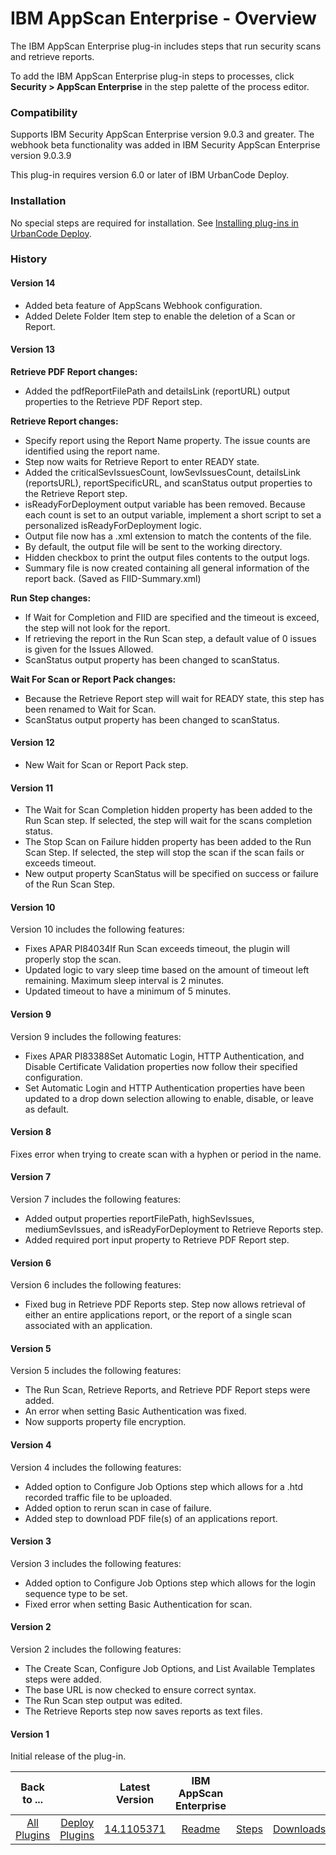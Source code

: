 
# IBM AppScan Enterprise - Overview

The IBM AppScan Enterprise plug-in includes steps that run security scans and retrieve reports.

To add the IBM AppScan Enterprise plug-in steps to processes, click **Security > AppScan Enterprise** in the step palette of the process editor.

### Compatibility

Supports IBM Security AppScan Enterprise version 9.0.3 and greater. The webhook beta functionality was added in IBM Security AppScan Enterprise version 9.0.3.9

This plug-in requires version 6.0 or later of IBM UrbanCode Deploy.

### Installation

No special steps are required for installation. See [Installing plug-ins in UrbanCode Deploy](https://community.ibm.com/community/user/wasdevops/blogs/laurel-dickson-bull1/2022/06/13/install-plugins "Installing plug-ins in UrbanCode Deploy").

### History

#### Version 14

* Added beta feature of AppScans Webhook configuration.
* Added Delete Folder Item step to enable the deletion of a Scan or Report.

#### Version 13

**Retrieve PDF Report changes:**

* Added the pdfReportFilePath and detailsLink (reportURL) output properties to the Retrieve PDF Report step.

**Retrieve Report changes:**

* Specify report using the Report Name property. The issue counts are identified using the report name.
* Step now waits for Retrieve Report to enter READY state.
* Added the criticalSevIssuesCount, lowSevIssuesCount, detailsLink (reportsURL), reportSpecificURL, and scanStatus output properties to the Retrieve Report step.
* isReadyForDeployment output variable has been removed. Because each count is set to an output variable, implement a short script to set a personalized isReadyForDeployment logic.
* Output file now has a .xml extension to match the contents of the file.
* By default, the output file will be sent to the working directory.
* Hidden checkbox to print the output files contents to the output logs.
* Summary file is now created containing all general information of the report back. (Saved as FIID-Summary.xml)

**Run Step changes:**

* If Wait for Completion and FIID are specified and the timeout is exceed, the step will not look for the report.
* If retrieving the report in the Run Scan step, a default value of 0 issues is given for the Issues Allowed.
* ScanStatus output property has been changed to scanStatus.

**Wait For Scan or Report Pack changes:**

* Because the Retrieve Report step will wait for READY state, this step has been renamed to Wait for Scan.
* ScanStatus output property has been changed to scanStatus.

#### Version 12

* New Wait for Scan or Report Pack step.

#### Version 11

* The Wait for Scan Completion hidden property has been added to the Run Scan step. If selected, the step will wait for the scans completion status.
* The Stop Scan on Failure hidden property has been added to the Run Scan Step. If selected, the step will stop the scan if the scan fails or exceeds timeout.
* New output property ScanStatus will be specified on success or failure of the Run Scan Step.

#### Version 10

Version 10 includes the following features:

* Fixes APAR PI84034If Run Scan exceeds timeout, the plugin will properly stop the scan.
* Updated logic to vary sleep time based on the amount of timeout left remaining. Maximum sleep interval is 2 minutes.
* Updated timeout to have a minimum of 5 minutes.

#### Version 9

Version 9 includes the following features:

* Fixes APAR PI83388Set Automatic Login, HTTP Authentication, and Disable Certificate Validation properties now follow their specified configuration.
* Set Automatic Login and HTTP Authentication properties have been updated to a drop down selection allowing to enable, disable, or leave as default.

#### Version 8

Fixes error when trying to create scan with a hyphen or period in the name.

#### Version 7

Version 7 includes the following features:

* Added output properties reportFilePath, highSevIssues, mediumSevIssues, and isReadyForDeployment to Retrieve Reports step.
* Added required port input property to Retrieve PDF Report step.

#### Version 6

Version 6 includes the following features:

* Fixed bug in Retrieve PDF Reports step. Step now allows retrieval of either an entire applications report, or the report of a single scan associated with an application.

#### Version 5

Version 5 includes the following features:

* The Run Scan, Retrieve Reports, and Retrieve PDF Report steps were added.
* An error when setting Basic Authentication was fixed.
* Now supports property file encryption.

#### Version 4

Version 4 includes the following features:

* Added option to Configure Job Options step which allows for a .htd recorded traffic file to be uploaded.
* Added option to rerun scan in case of failure.
* Added step to download PDF file(s) of an applications report.

#### Version 3

Version 3 includes the following features:

* Added option to Configure Job Options step which allows for the login sequence type to be set.
* Fixed error when setting Basic Authentication for scan.

#### Version 2

Version 2 includes the following features:

* The Create Scan, Configure Job Options, and List Available Templates steps were added.
* The base URL is now checked to ensure correct syntax.
* The Run Scan step output was edited.
* The Retrieve Reports step now saves reports as text files.

#### Version 1

Initial release of the plug-in.


|Back to ...||Latest Version|IBM AppScan Enterprise |||
| :---: | :---: | :---: | :---: | :---: | :---: |
|[All Plugins](../../index.md)|[Deploy Plugins](../README.md)|[14.1105371](https://raw.githubusercontent.com/UrbanCode/IBM-UCD-PLUGINS/main/files/appscan/appscan-14.1105371.zip)|[Readme](README.md)|[Steps](steps.md)|[Downloads](downloads.md)|
